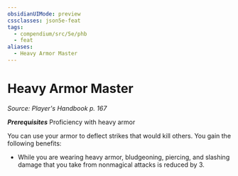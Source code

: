 ```yaml
---
obsidianUIMode: preview
cssclasses: json5e-feat
tags:
  - compendium/src/5e/phb
  - feat
aliases:
  - Heavy Armor Master
---
```

# Heavy Armor Master
*Source: Player's Handbook p. 167*  

***Prerequisites*** Proficiency with heavy armor

You can use your armor to deflect strikes that would kill others. You gain the following benefits:

- While you are wearing heavy armor, bludgeoning, piercing, and slashing damage that you take from nonmagical attacks is reduced by 3.
